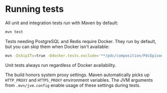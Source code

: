 # Running tests

All unit and integration tests run with Maven by default:

```bash
mvn test
```

Tests needing PostgreSQL and Redis require Docker. They run by default, but you can skip them when Docker isn't available:

```bash
mvn -DskipITs=true -Ddocker.tests.exclude='**/pdc/composition/PdcEpisodeCompositionTest.java' test
```

Unit tests always run regardless of Docker availability.

The build honors system proxy settings. Maven automatically picks up `HTTP_PROXY` and `HTTPS_PROXY` environment variables. The JVM arguments from `.mvn/jvm.config` enable usage of these settings during tests.
